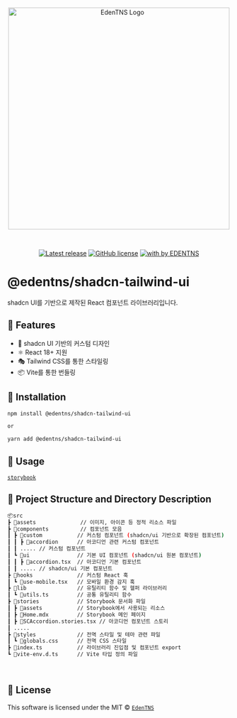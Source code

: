 <br />

<p align="center">
  <img src="https://github.com/EDEN-TNS/assets-ui/blob/main/images/eden-tns-logo.png?raw=true" alt="EdenTNS Logo" width="500" />
</p>

<br />

<p align="center" style="display: flex; gap: 4px; justify-content: center; margin-bottom: 20px;">
  <a href="https://www.npmjs.com/package/@edentns/shadcn-tailwind-ui">
        <img src="https://badgen.net/npm/v/@edentns/shadcn-tailwind-ui" alt="Latest release" />
    </a>
    <a href="https://github.com/EDEN-TNS/shadcn-tailwind-ui/blob/main/LICENSE">
        <img src="https://badgen.net/badge/license/MIT/blue" alt="GitHub license" />
    </a>
    <a href="https://github.com/EDEN-TNS">
        <img
            src="https://img.shields.io/badge/%3C/%3E%20with%20by-EDENTNS-FF0000?style=flat-square&logo=code&logoColor=white"
            alt="with by EDENTNS"
        />
    </a>
</p>

# @edentns/shadcn-tailwind-ui

shadcn UI를 기반으로 제작된 React 컴포넌트 라이브러리입니다.

## 🎨 Features

- 🎨 shadcn UI 기반의 커스텀 디자인
- ⚛️ React 18+ 지원
- 🎭 Tailwind CSS를 통한 스타일링
- 📦 Vite를 통한 번들링

## 💾 Installation

```bash
npm install @edentns/shadcn-tailwind-ui

or

yarn add @edentns/shadcn-tailwind-ui
```

## 🔨 Usage

[`storybook`](https://67beae8d6c317a64d5e86707-mmrtmdvnes.chromatic.com/)

## 📙 Project Structure and Directory Description

```bash
📦src
┣ 📂assets              // 이미지, 아이콘 등 정적 리소스 파일
┣ 📂components          // 컴포넌트 모음
┃ ┣ 📂custom           // 커스텀 컴포넌트 (shadcn/ui 기반으로 확장된 컴포넌트)
┃ ┃ ┣ 📂accordion      // 아코디언 관련 커스텀 컴포넌트
┃ ┃ ..... // 커스텀 컴포넌트
┃ ┗ 📂ui               // 기본 UI 컴포넌트 (shadcn/ui 원본 컴포넌트)
┃ ┃ ┣ 📜accordion.tsx  // 아코디언 기본 컴포넌트
┃ ┃ ..... // shadcn/ui 기본 컴포넌트
┣ 📂hooks              // 커스텀 React 훅
┃ ┗ 📜use-mobile.tsx   // 모바일 환경 감지 훅
┣ 📂lib                // 유틸리티 함수 및 헬퍼 라이브러리
┃ ┗ 📜utils.ts         // 공통 유틸리티 함수
┣ 📂stories            // Storybook 문서화 파일
┃ ┣ 📂assets           // Storybook에서 사용되는 리소스
┃ ┣ 📜Home.mdx         // Storybook 메인 페이지
┃ ┣ 📜SCAccordion.stories.tsx // 아코디언 컴포넌트 스토리
┃ .....
┣ 📂styles             // 전역 스타일 및 테마 관련 파일
┃ ┗ 📜globals.css      // 전역 CSS 스타일
┣ 📜index.ts           // 라이브러리 진입점 및 컴포넌트 export
┗ 📜vite-env.d.ts      // Vite 타입 정의 파일
```

<br>

## 📜 License

This software is licensed under the MIT © [`EdenTNS`](https://edentns.com/)

